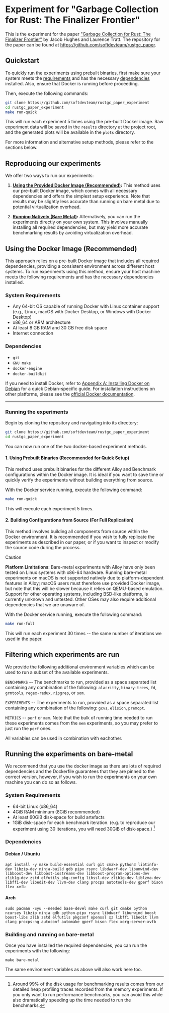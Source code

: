 # Experiment for "Garbage Collection for Rust: The Finalizer Frontier"

This is the experiment for the paper ["Garbage Collection for Rust: The
Finalizer Frontier"](https://arxiv.org/abs/2504.01841) by Jacob Hughes and
Laurence Tratt. The repository for the paper can be found at
https://github.com/softdevteam/rustgc_paper.

## Quickstart

To quickly run the experiments using prebuilt binaries, first make sure your
system meets the [requirements](#system-requirements-1) and has the necessary
[dependencies](#dependencies-1) installed. Also, ensure that Docker is running
before proceeding.

Then, execute the following commands:

```sh
git clone https://github.com/softdevteam/rustgc_paper_experiment
cd rustgc_paper_experiment
make run-quick
```

This will run each experiment 5 times using the pre-built Docker image. Raw
experiment data will be saved in the `results` directory at the project root,
and the generated plots will be available in the `plots` directory.

For more information and alternative setup methods, please refer to the
sections below.

## Reproducing our experiments

We offer two ways to run our experiments:

1. **[Using the Provided Docker Image (Recommended)](#using-the-docker-image):**
 This method uses our pre-built Docker image, which comes with all necessary
dependencies and offers the simplest setup experience. Note that results may be
slightly less accurate than running on bare metal due to potential
virtualization overhead.

2. **[Running Natively (Bare Metal)](#running-natively-bare-metal):**
Alternatively, you can run the experiments directly on your own system. This
involves manually installing all required dependencies, but may yield
more accurate benchmarking results by avoiding virtualization overhead.

## Using the Docker Image (Recommended)

This approach relies on a pre-built Docker image that includes all required
dependencies, providing a consistent environment across different host systems.
To run experiments using this method, ensure your host machine meets the
following requirements and has the necessary dependencies installed.

### System Requirements

- Any 64-bit OS capable of running Docker with Linux container support (e.g.,
Linux, macOS with Docker Desktop, or Windows with Docker Desktop)
- x86_64 or ARM architecture
- At least 8 GB RAM and 30 GB free disk space
- Internet connection

### Dependencies

- `git`
- `GNU make`
- `docker-engine`
- `docker-buildkit`

If you need to install Docker, refer to [Appendix A: Installing Docker on
Debian](#appendix-a-installing-docker-on-debian) for a quick Debian-specific
guide. For installation instructions on other platforms, please see the
[official Docker documentation](https://docs.docker.com/engine/install/).

---

### Running the experiments

Begin by cloning the repository and navigating into its directory:

```sh
git clone https://github.com/softdevteam/rustgc_paper_experiment
cd rustgc_paper_experiment
```

You can now run one of the two docker-based experiment methods.

#### 1. Using Prebuilt Binaries (Recommended for Quick Setup)

This method uses prebuilt binaries for the different Alloy and Benchmark
configurations within the Docker image. It is ideal if you want to save time or
quickly verify the experiments without building everything from source.

With the Docker service running, execute the following command:

```sh
make run-quick
```

This will execute each experiment 5 times.

#### 2. Building Configurations from Source (For Full Replication)

This method involves building all components from source within the Docker
environment. It is recommended if you wish to fully replicate the experiments
as described in our paper, or if you want to inspect or modify the source code
during the process.

> [!CAUTION]
> **Platform Limitations**: Bare-metal experiments with Alloy have only been
> tested on Linux systems with x86-64 hardware. Running bare-metal experiments
> on macOS is not supported natively due to platform-dependent features in
> Alloy;  macOS users must therefore use provided Docker image, but note that
> this will be slower because it relies on QEMU-based emulation. Support for
> other operating systems, including BSD-like platforms, is currently unknown
> and untested. Other OSes may also require additional dependencies that we are
> unaware of.

With the Docker service running, execute the following command:

```sh
make run-full
```

This will run each experiment 30 times -- the same number of iterations we used
in the paper.

## Filtering which experiments are run

We provide the following additional environment variables which can be used to
run a subset of the available experiments.

`BENCHMARKS` -- The benchmarks to run, provided as a space separated list containing any combination of the following: `alacritty`, `binary-trees`, `fd`, `grmtools`, `regex-redux`, `ripgrep`, or `som`.

`EXPERIMENTS` -- The experiments to run, provided as a space separated list containing any combination of the following: `gcvs`, `elision`, `premopt`.

`METRICS` -- `perf` or `mem`. Note that the bulk of running time needed to run
these experiments comes from the `mem` experiments, so you may prefer to just run the `perf` ones.

All variables can be used in combination with eachother.

## Running the experiments on bare-metal

We recommend that you use the docker image as there are lots of required
dependencies and the Dockerfile guarantees that they are pinned to the correct
version, however, if you wish to run the experiments on your own machine you
can do so as follows.

### System Requirements
- 64-bit Linux (x86_64)
- 4GiB RAM minimum (8GiB recommended)
- At least 60GiB disk-space for build artefacts
- 1GiB disk-space for each benchmark iteration. (e.g. to reproduce our
  experiment using 30 iterations, you will need 30GiB of disk-space.) [^1]

[^1]: Around 99% of the disk usage for benchmarking results comes from our
detailed heap profiling traces recorded from the memory experiments. If you
only want to run performance benchmarks, you can avoid this while also
dramatically speeding up the time needed to run the benchmarks.

### Dependencies

#### Debian / Ubuntu

```
apt install -y make build-essential curl git cmake python3 libtinfo-dev libzip-dev ninja-build gdb pipx rsync libdwarf-dev libunwind-dev libboost-dev libboost-iostreams-dev libboost-program-options-dev zlib1g-dev zstd elfutils pkg-config libssl-dev zlib1g-dev liblzma-dev libffi-dev libedit-dev llvm-dev clang procps autotools-dev gperf bison flex xvfb
```

#### Arch

```
sudo pacman -Syu --needed base-devel make curl git cmake python ncurses libzip ninja gdb python-pipx rsync libdwarf libunwind boost boost-libs zlib zstd elfutils pkgconf openssl xz libffi libedit llvm clang procps-ng autoconf automake gperf bison flex xorg-server-xvfb
```

### Building and running on bare-metal

Once you have installed the required dependencies, you can run the experiments with the following:

`make bare-metal`

The same environment variables as above will also work here too.
